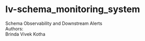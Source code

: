 # lv-schema_monitoring_system
Schema Observability and Downstream Alerts
<br>
Authors: <br>
Brinda Vivek Kotha
